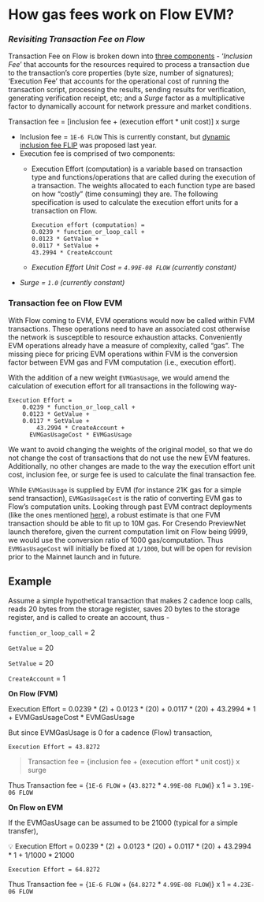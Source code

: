 # **How gas fees work on Flow EVM?**

### ***Revisiting Transaction Fee on Flow***

Transaction Fee on Flow is broken down into [three components](https://developers.flow.com/learn/concepts/variable-transaction-fees) - ‘*Inclusion Fee*’ that accounts for the resources required to process a transaction due to the transaction’s core properties (byte size, number of signatures); ‘Execution Fee’ that accounts for the operational cost of running the transaction script, processing the results, sending results for verification, generating verification receipt, etc; and a *Surge* factor as a multiplicative factor to dynamically account for network pressure and market conditions.

Transaction fee = [inclusion fee + (execution effort * unit cost)] x surge

- Inclusion fee = `1E-6 FLOW` This is currently constant, but [dynamic inclusion fee FLIP](https://forum.onflow.org/t/flip-dynamic-inclusion-fees/3700) was proposed last year.
- Execution fee is comprised of two components:
    - Execution Effort (computation) is a variable based on transaction type and functions/operations that are called during the execution of a transaction. The weights allocated to each function type are based on how “costly” (time consuming) they are. The following specification is used to calculate the execution effort units for a transaction on Flow.
        
        ```flow
        Execution effort (computation) =
        0.0239 * function_or_loop_call +
        0.0123 * GetValue +
        0.0117 * SetValue +
        43.2994 * CreateAccount
        ```
        
    - *Execution Effort Unit Cost = `4.99E-08 FLOW` (currently constant)*
- *Surge = `1.0` (currently constant)*

### **Transaction fee on Flow EVM**

With Flow coming to EVM, EVM operations would now be called within FVM transactions. These operations need to have an associated cost otherwise the network is susceptible to resource exhaustion attacks. Conveniently EVM operations already have a measure of complexity, called “gas”. The missing piece for pricing EVM operations within FVM is the conversion factor between EVM gas and FVM computation (i.e., execution effort).

With the addition of a new weight `EVMGasUsage`, we would amend the calculation of execution effort for all transactions in the following way-

```flow
Execution Effort =
    0.0239 * function_or_loop_call +
    0.0123 * GetValue +
    0.0117 * SetValue +
		43.2994 * CreateAccount +
	  EVMGasUsageCost * EVMGasUsage
```

We want to avoid changing the weights of the original model, so that we do not change the cost of transactions that do not use the new EVM features. Additionally, no other changes are made to the way the execution effort unit cost, inclusion fee, or surge fee is used to calculate the final transaction fee.

While `EVMGasUsage` is supplied by EVM (for instance 21K gas for a simple send transaction),  `EVMGasUsageCost` is the ratio of converting EVM gas to Flow’s computation units. Looking through past EVM contract deployments (like the ones mentioned [here](https://mirror.xyz/dexyz.eth/XJob_zNpiMnIb9mTLj8Bq6GvP8apzYwjEHPGtYXxuWY)), a robust estimate is that one FVM transaction should be able to fit up to 10M gas. For Cresendo PreviewNet launch therefore, given the current computation limit on Flow being 9999, we would use the conversion ratio of 1000 gas/computation. Thus `EVMGasUsageCost` will initially be fixed at `1/1000`, but will be open for revision prior to the Mainnet launch and in future.

## **Example**

Assume a simple hypothetical transaction that makes 2 cadence loop calls, reads 20 bytes from the storage register, saves 20 bytes to the storage register, and is called to create an account, thus -

`function_or_loop_call` = 2

`GetValue` = 20

`SetValue` = 20

`CreateAccount` = 1

**On Flow (FVM)**

<aside>
Execution Effort = 0.0239 * (2) + 0.0123 * (20) + 0.0117 * (20) + 43.2994 * 1 + EVMGasUsageCost * EVMGasUsage

</aside>

But since EVMGasUsage is 0 for a cadence (Flow) transaction, 

`Execution Effort = 43.8272`

> Transaction fee = {inclusion fee + (execution effort * unit cost)} x surge
> 

Thus Transaction fee = {`1E-6 FLOW` + (`43.8272` * `4.99E-08 FLOW`)} x 1 = `3.19E-06 FLOW`

**On Flow on EVM**

If the EVMGasUsage can be assumed to be 21000 (typical for a simple transfer), 

<aside>
💡 Execution Effort = 0.0239 * (2) + 0.0123 * (20) + 0.0117 * (20) + 43.2994 * 1 + 1/1000 * 21000

</aside>

`Execution Effort = 64.8272`

Thus Transaction fee = {`1E-6 FLOW` + (`64.8272` * `4.99E-08 FLOW`)} x 1 = `4.23E-06 FLOW`
